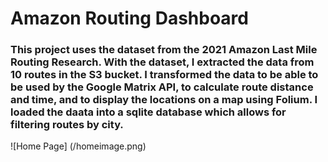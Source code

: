 # Amazon Routing Dashboard

### This project uses the dataset from the 2021 Amazon Last Mile Routing Research.  With the dataset, I extracted the data from 10 routes in the S3 bucket. I transformed the data to be able to be used by the Google Matrix API, to calculate route distance and time, and to display the locations on a map using Folium. I loaded the daata into a sqlite database which allows for filtering routes by city.

![Home Page] (/homeimage.png)
